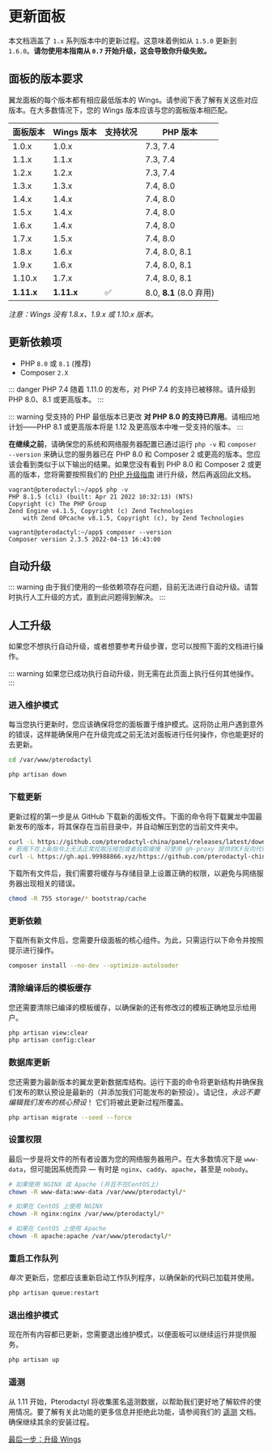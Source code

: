 # 更新面板

本文档涵盖了 `1.x` 系列版本中的更新过程。这意味着例如从 `1.5.0` 更新到 `1.6.0`。**请勿使用本指南从 `0.7` 开始升级，这会导致你升级失败。**

## 面板的版本要求

翼龙面板的每个版本都有相应最低版本的 Wings。请参阅下表了解有关这些对应版本。在大多数情况下，您的 Wings 版本应该与您的面板版本相匹配。

| 面板版本 | Wings 版本 | 支持状况 | PHP 版本                       |
|---------------|---------------|-----------|------------------------------------|
| 1.0.x         | 1.0.x         |           | 7.3, 7.4                           |
| 1.1.x         | 1.1.x         |           | 7.3, 7.4                           |
| 1.2.x         | 1.2.x         |           | 7.3, 7.4                           |
| 1.3.x         | 1.3.x         |           | 7.4, 8.0                           |
| 1.4.x         | 1.4.x         |           | 7.4, 8.0                           |
| 1.5.x         | 1.4.x         |           | 7.4, 8.0                           |
| 1.6.x         | 1.4.x         |           | 7.4, 8.0                           |
| 1.7.x         | 1.5.x         |           | 7.4, 8.0                           |
| 1.8.x         | 1.6.x         |           | 7.4, 8.0, 8.1                      |
| 1.9.x         | 1.6.x         |           | 7.4, 8.0, 8.1                      |
| 1.10.x        | 1.7.x         |           | 7.4, 8.0, 8.1                      |
| **1.11.x**    | **1.11.x**    | ✅         | 8.0, **8.1** (8.0 弃用)      |

*注意：Wings 没有 1.8.x、1.9.x 或 1.10.x 版本。*

## 更新依赖项

* PHP `8.0` 或 `8.1` (推荐)
* Composer `2.X`

::: danger PHP 7.4
随着 1.11.0 的发布，对 PHP 7.4 的支持已被移除。请升级到 PHP 8.0、8.1 或更高版本。
:::

::: warning 受支持的 PHP 最低版本已更改
**对 PHP 8.0 的支持已弃用**。请相应地计划——PHP 8.1 或更高版本将是 1.12 及更高版本中唯一受支持的版本。
:::

**在继续之前**，请确保您的系统和网络服务器配置已通过运行 `php -v` 和 `composer --version` 来确认您的服务器已在 PHP 8.0 和 Composer 2 或更高的版本。您应该会看到类似于以下输出的结果。如果您没有看到 PHP 8.0 和 Composer 2 或更高的版本，您将需要按照我们的 [PHP 升级指南](/guides/php_upgrade.md) 进行升级，然后再返回此文档。

```
vagrant@pterodactyl:~/app$ php -v
PHP 8.1.5 (cli) (built: Apr 21 2022 10:32:13) (NTS)
Copyright (c) The PHP Group
Zend Engine v4.1.5, Copyright (c) Zend Technologies
    with Zend OPcache v8.1.5, Copyright (c), by Zend Technologies

vagrant@pterodactyl:~/app$ composer --version
Composer version 2.3.5 2022-04-13 16:43:00
```

## 自动升级

::: warning
由于我们使用的一些依赖项存在问题，目前无法进行自动升级。请暂时执行人工升级的方式，直到此问题得到解决。
:::

## 人工升级

如果您不想执行自动升级，或者想要参考升级步骤，您可以按照下面的文档进行操作。

::: warning
如果您已成功执行自动升级，则无需在此页面上执行任何其他操作。
:::

### 进入维护模式

每当您执行更新时，您应该确保将您的面板置于维护模式。这将防止用户遇到意外的错误，这样能确保用户在升级完成之前无法对面板进行任何操作，你也能更好的去更新。

```bash
cd /var/www/pterodactyl

php artisan down
```

### 下载更新

更新过程的第一步是从 GitHub 下载新的面板文件。下面的命令将下载翼龙中国最新发布的版本，将其保存在当前目录中，并自动解压到您的当前文件夹中。

```bash
curl -L https://github.com/pterodactyl-china/panel/releases/latest/download/panel.tar.gz | tar -xzv
# 若阁下在上条指令上无法正常拉取压缩包或者拉取缓慢 可使用 gh-proxy 提供的CF反向代理来拉取
curl -L https://gh.api.99988866.xyz/https://github.com/pterodactyl-china/panel/releases/latest/download/panel.tar.gz | tar -xzv
```

下载所有文件后，我们需要将缓存与存储目录上设置正确的权限，以避免与网络服务器出现相关的错误。

```bash
chmod -R 755 storage/* bootstrap/cache
```

### 更新依赖

下载所有新文件后，您需要升级面板的核心组件。为此，只需运行以下命令并按照提示进行操作。

```bash
composer install --no-dev --optimize-autoloader
```

### 清除编译后的模板缓存

您还需要清除已编译的模板缓存，以确保新的还有修改过的模板正确地显示给用户。

```bash
php artisan view:clear
php artisan config:clear
```

### 数据库更新

您还需要为最新版本的翼龙更新数据库结构。运行下面的命令将更新结构并确保我们发布的默认预设是最新的（并添加我们可能发布的新预设）。请记住，_永远不要编辑我们发布的核心预设_！ 它们将被此更新过程所覆盖。

```bash
php artisan migrate --seed --force
```

### 设置权限

最后一步是将文件的所有者设置为您的网络服务器用户。在大多数情况下是 `www-data`，但可能因系统而异 &mdash; 有时是 `nginx`、`caddy`、`apache`，甚至是 `nobody`。

```bash
# 如果使用 NGINX 或 Apache (并且不在CentOS上)
chown -R www-data:www-data /var/www/pterodactyl/*

# 如果在 CentOS 上使用 NGINX
chown -R nginx:nginx /var/www/pterodactyl/*

# 如果在 CentOS 上使用 Apache
chown -R apache:apache /var/www/pterodactyl/*
```

### 重启工作队列

_每次_ 更新后，您都应该重新启动工作队列程序，以确保新的代码已加载并使用。

```bash
php artisan queue:restart
```

### 退出维护模式

现在所有内容都已更新，您需要退出维护模式，以便面板可以继续运行并提供服务。

```bash
php artisan up
```

### 遥测

从 1.11 开始，Pterodactyl 将收集匿名遥测数据，以帮助我们更好地了解软件的使用情况。要了解有关此功能的更多信息并拒绝此功能，请参阅我们的 [遥测](./additional_configuration.md#遥测) 文档。确保继续其余的安装过程。

[最后一步：升级 Wings](/wings/1.0/upgrading.md)

